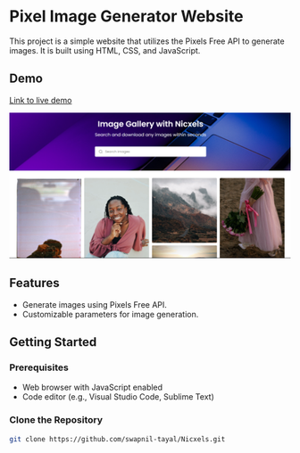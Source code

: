 # Pixel Image Generator Website

This project is a simple website that utilizes the Pixels Free API to generate images. It is built using HTML, CSS, and JavaScript.


## Demo
[Link to live demo](https://nicxels.vercel.app)

![Screenshot](images/screenshot.png)

## Features
- Generate images using Pixels Free API.
- Customizable parameters for image generation.

## Getting Started

### Prerequisites
- Web browser with JavaScript enabled
- Code editor (e.g., Visual Studio Code, Sublime Text)

### Clone the Repository
```bash
git clone https://github.com/swapnil-tayal/Nicxels.git

